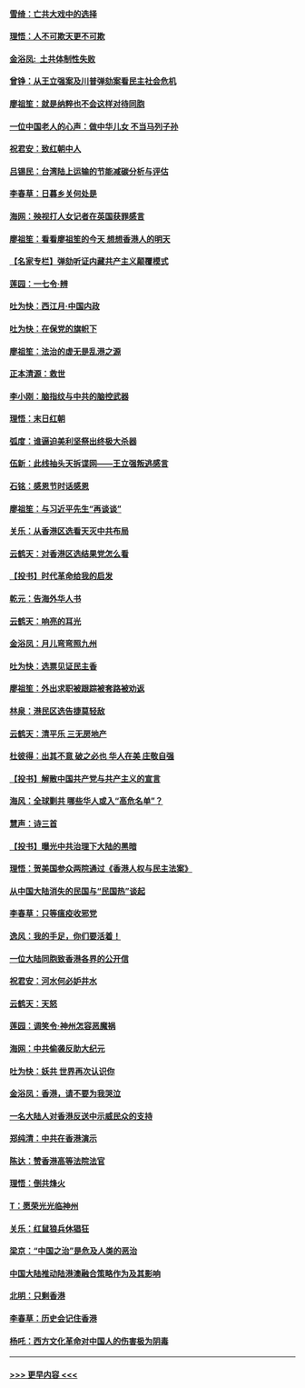 #### [雪绮：亡共大戏中的选择](../pages/nsc993/n11699922.md?t=12050511) 
#### [理悟：人不可欺天更不可欺](../pages/nsc993/n11699657.md?t=12050511) 
#### [金浴凤:  土共体制性失败](../pages/nsc993/n11699361.md?t=12050511) 
#### [曾铮：从王立强案及川普弹劾案看民主社会危机](../pages/nsc993/n11699318.md?t=12050511) 
#### [廖祖笙：就是纳粹也不会这样对待同胞](../pages/nsc993/n11697658.md?t=12050511) 
#### [一位中国老人的心声：做中华儿女 不当马列子孙](../pages/nsc993/n11697525.md?t=12050511) 
#### [祝君安：致红朝中人](../pages/nsc993/n11697518.md?t=12050511) 
#### [吕锡民：台湾陆上运输的节能减碳分析与评估](../pages/nsc993/n11694983.md?t=12050511) 
#### [李春草：日暮乡关何处是](../pages/nsc993/n11694805.md?t=12050511) 
#### [海网：殃视打人女记者在英国获罪感言](../pages/nsc993/n11693832.md?t=12050511) 
#### [廖祖笙：看看廖祖笙的今天 想想香港人的明天](../pages/nsc993/n11693707.md?t=12050511) 
#### [【名家专栏】弹劾听证内藏共产主义颠覆模式](../pages/nsc993/n11693563.md?t=12050511) 
#### [莲园：一七令‧辨](../pages/nsc993/n11692558.md?t=12050511) 
#### [吐为快：西江月·中国内政](../pages/nsc993/n11692071.md?t=12050511) 
#### [吐为快：在保党的旗帜下](../pages/nsc993/n11691188.md?t=12050511) 
#### [廖祖笙：法治的虚无是乱港之源](../pages/nsc993/n11690605.md?t=12050511) 
#### [正本清源：救世](../pages/nsc993/n11689134.md?t=12050511) 
#### [李小刚：脑指纹与中共的脑控武器](../pages/nsc993/n11688900.md?t=12050511) 
#### [理悟：末日红朝](../pages/nsc993/n11688829.md?t=12050511) 
#### [弧度：谁逼迫美利坚祭出终极大杀器](../pages/nsc993/n11688735.md?t=12050511) 
#### [伍新：此线抽头天拆谍网——王立强叛逃感言](../pages/nsc993/n11687981.md?t=12050511) 
#### [石铭：感恩节时话感恩](../pages/nsc993/n11687568.md?t=12050511) 
#### [廖祖笙：与习近平先生“再谈谈”](../pages/nsc993/n11687005.md?t=12050511) 
#### [关乐：从香港区选看天灭中共布局](../pages/nsc993/n11686647.md?t=12050511) 
#### [云鹤天：对香港区选结果党怎么看](../pages/nsc993/n11686216.md?t=12050511) 
#### [【投书】时代革命给我的启发](../pages/nsc993/n11684287.md?t=12050511) 
#### [乾元：告海外华人书](../pages/nsc993/n11684044.md?t=12050511) 
#### [云鹤天：响亮的耳光](../pages/nsc993/n11684254.md?t=12050511) 
#### [金浴凤：月儿弯弯照九州](../pages/nsc993/n11684231.md?t=12050511) 
#### [吐为快：选票见证民主香](../pages/nsc993/n11684206.md?t=12050511) 
#### [廖祖笙：外出求职被跟踪被套路被劝返](../pages/nsc993/n11683874.md?t=12050511) 
#### [林泉：港民区选告捷莫轻敌](../pages/nsc993/n11683930.md?t=12050511) 
#### [云鹤天：清平乐 三无房地产](../pages/nsc993/n11681521.md?t=12050511) 
#### [杜彼得：出其不意 破之必也 华人在美 庄敬自强](../pages/nsc993/n11679554.md?t=12050511) 
#### [【投书】解散中国共产党与共产主义的宣言](../pages/nsc993/n11679177.md?t=12050511) 
#### [海风：全球剿共 哪些华人或入“高危名单”？](../pages/nsc993/n11678617.md?t=12050511) 
#### [慧声：诗三首](../pages/nsc993/n11678848.md?t=12050511) 
#### [【投书】曝光中共治理下大陆的黑暗](../pages/nsc993/n11678674.md?t=12050511) 
#### [理悟：贺美国参众两院通过《香港人权与民主法案》](../pages/nsc993/n11678104.md?t=12050511) 
#### [从中国大陆消失的民国与“民国热”谈起](../pages/nsc993/n11678075.md?t=12050511) 
#### [李春草：只等瘟疫收邪党](../pages/nsc993/n11677308.md?t=12050511) 
#### [逸风：我的手足，你们要活着！](../pages/nsc993/n11676352.md?t=12050511) 
#### [一位大陆同胞致香港各界的公开信](../pages/nsc993/n11675761.md?t=12050511) 
#### [祝君安：河水何必妒井水](../pages/nsc993/n11675746.md?t=12050511) 
#### [云鹤天：天怒](../pages/nsc993/n11675718.md?t=12050511) 
#### [莲园：调笑令‧神州怎容恶魔祸](../pages/nsc993/n11675648.md?t=12050511) 
#### [海网：中共偷袭反助大纪元](../pages/nsc993/n11673515.md?t=12050511) 
#### [吐为快：妖共 世界再次认识你](../pages/nsc993/n11673506.md?t=12050511) 
#### [金浴凤：香港，请不要为我哭泣](../pages/nsc993/n11673248.md?t=12050511) 
#### [一名大陆人对香港反送中示威民众的支持](../pages/nsc993/n11672615.md?t=12050511) 
#### [郑纯清：中共在香港演示](../pages/nsc993/n11670539.md?t=12050511) 
#### [陈达：赞香港高等法院法官](../pages/nsc993/n11669542.md?t=12050511) 
#### [理悟：倒共烽火](../pages/nsc993/n11668844.md?t=12050511) 
#### [T：愿荣光光临神州](../pages/nsc993/n11668421.md?t=12050511) 
#### [关乐：红鼠狼兵休猖狂](../pages/nsc993/n11668378.md?t=12050511) 
#### [梁京：“中国之治”是危及人类的恶治](../pages/nsc993/n11668328.md?t=12050511) 
#### [中国大陆推动陆港澳融合策略作为及其影响](../pages/nsc993/n11668157.md?t=12050511) 
#### [北明：只剩香港](../pages/nsc993/n11668002.md?t=12050511) 
#### [李春草：历史会记住香港](../pages/nsc993/n11667927.md?t=12050511) 
#### [杨吒：西方文化革命对中国人的伤害极为阴毒](../pages/nsc993/n11664521.md?t=12050511) 

----
#### [ >>> 更早内容 <<< ](../indexes/nsc993-earlier.md)

